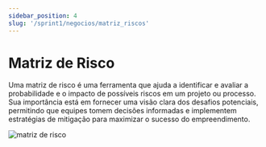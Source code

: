 ```yaml
---
sidebar_position: 4
slug: '/sprint1/negocios/matriz_riscos'
---
```


# Matriz de Risco

Uma matriz de risco é uma ferramenta que ajuda a identificar e avaliar a probabilidade e o impacto de possíveis riscos em um projeto ou processo. Sua importância está em fornecer uma visão clara dos desafios potenciais, permitindo que equipes tomem decisões informadas e implementem estratégias de mitigação para maximizar o sucesso do empreendimento.

![matriz de risco](/img/matriz_de_risco.png)



